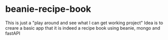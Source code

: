 # beanie-recipe-book
This is just a "play around and see what I can get working project"
Idea is to creare a basic app that
it is indeed a recipe book using beanie, mongo and fastAPI
